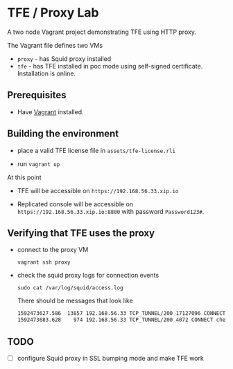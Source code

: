 # TFE / Proxy Lab

A two node Vagrant project demonstrating TFE using HTTP proxy.

The Vagrant file defines two VMs

* `proxy` - has Squid proxy installed
* `tfe` - has TFE installed in poc mode using self-signed certificate. Installation is online.

## Prerequisites

* Have [Vagrant](https://www.vagrantup.com/downloads) installed.

## Building the environment

* place a valid TFE license file in `assets/tfe-license.rli`

* run `vagrant up`

At this point 

* TFE will be accessible on `https://192.168.56.33.xip.io`

* Replicated console will be accessible on `https://192.168.56.33.xip.io:8800` with password `Password123#`.

## Verifying that TFE uses the proxy

* connect to the proxy VM

  `vagrant ssh proxy`

* check the squid proxy logs for connection events

  `sudo cat /var/log/squid/access.log`

  There should be messages that look like

  ```bash
  1592473627.586  13857 192.168.56.33 TCP_TUNNEL/200 17127096 CONNECT registry.replicated.com:443 - HIER_DIRECT/54.226.216.146 -
  1592473683.628    974 192.168.56.33 TCP_TUNNEL/200 4072 CONNECT checkpoint-api.hashicorp.com:443 - HIER_DIRECT/23.23.113.197 -
  ```
## TODO

- [ ] configure Squid proxy in SSL bumping mode and make TFE work
